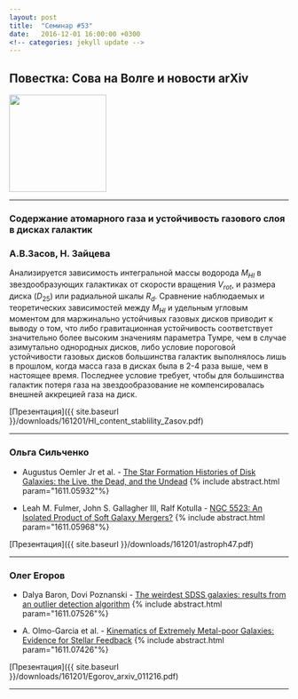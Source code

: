 ```yaml
---
layout: post
title:  "Семинар #53"
date:   2016-12-01 16:00:00 +0300
<!-- categories: jekyll update -->
---
```

## Повестка: Сова на Волге и новости arXiv
<!-- ![Семинар отдела внегалактической астрономии](/downloads/sova.jpg =250x "Семинар отдела внегалактической астрономии") -->
<img style="float: inline; width: 175px;" src="{{ site.baseurl  }}/downloads/sova.jpg ">

***

### Содержание атомарного газа и устойчивость газового слоя в дисках галактик

### **А.В.Засов**, Н. Зайцева

Анализируется зависимость интегральной массы водорода  $M_{HI}$ в звездообразующих галактиках от скорости вращения $V_{rot}$, и размера диска ($D_25$) или радиальной шкалы $R_d$. Сравнение наблюдаемых и теоретических зависимостей между $M_{HI}$ и удельным угловым моментом для маржинально устойчивых газовых дисков приводит к выводу о том, что либо гравитационная устойчивость соответствует значительно более высоким значениям параметра Тумре, чем в случае азимутально однородных дисков, либо условие пороговой устойчивости газовых дисков большинства галактик выполнялось лишь в прошлом, когда масса газа в дисках была в 2-4 раза выше, чем в настоящее время. Последнее условие требует, чтобы для большинства галактик потеря газа на звездообразование не компенсировалась внешней аккрецией газа на диск.

[Презентация]({{ site.baseurl  }}/downloads/161201/HI_content_stablility_Zasov.pdf)

***

### Ольга Сильченко

- Augustus Oemler Jr et al. - [The Star Formation Histories of Disk Galaxies: the Live, the Dead, and the Undead](https://arxiv.org/abs/1611.05932)
{% include abstract.html param="1611.05932"%}

- Leah M. Fulmer, John S. Gallagher III, Ralf Kotulla - [NGC 5523: An Isolated Product of Soft Galaxy Mergers?](https://arxiv.org/abs/1611.05968)
{% include abstract.html param="1611.05968"%}

[Презентация]({{ site.baseurl  }}/downloads/161201/astroph47.pdf)

***

### Олег Егоров

- Dalya Baron, Dovi Poznanski - [The weirdest SDSS galaxies: results from an outlier detection algorithm](https://arxiv.org/abs/1611.07526)
{% include abstract.html param="1611.07526"%}

- A. Olmo-Garcia et al. - [Kinematics of Extremely Metal-poor Galaxies: Evidence for Stellar Feedback](https://arxiv.org/abs/1611.07426)
{% include abstract.html param="1611.07426"%}

[Презентация]({{ site.baseurl  }}/downloads/161201/Egorov_arxiv_011216.pdf)

***